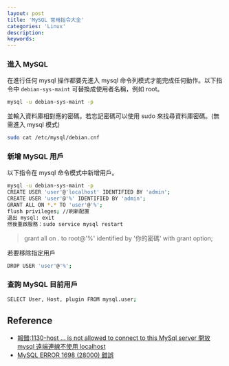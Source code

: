 ```yaml
---
layout: post
title: 'MySQL 常用指令大全'
categories: 'Linux'
description: 
keywords:
---
```


### 進入 MySQL
在進行任何 mysql 操作都要先進入 mysql 命令列模式才能完成任何動作。以下指令中 `debian-sys-maint` 可替換成使用者名稱，例如 root。

```sh
mysql -u debian-sys-maint -p
```

並輸入資料庫相對應的密碼。若忘記密碼可以使用 sudo 來找尋資料庫密碼。(無需進入 mysql 模式)

```sh
sudo cat /etc/mysql/debian.cnf
```

### 新增 MySQL 用戶
以下指令在  mysql 命令模式中新增用戶。

```sh
mysql -u debian-sys-maint -p
CREATE USER 'user'@'localhost' IDENTIFIED BY 'admin';
CREATE USER 'user'@'%' IDENTIFIED BY 'admin';
GRANT ALL ON *.* TO 'user'@'%';
flush privileges; //刷新配置
退出 mysql: exit
然後重啟服務：sudo service mysql restart
```

> grant all on *.* to root@'%' identified by '你的密碼' with grant option;

若要移除指定用戶

```sh
DROP USER 'user'@'%';
```

### 查詢 MySQL 目前用戶

```sh
SELECT User, Host, plugin FROM mysql.user;
```

## Reference
- [報錯:1130-host ... is not allowed to connect to this MySql server 開放 mysql 遠端連線不使用 localhost](https://www.cnblogs.com/xyzdw/archive/2011/08/11/2135227.html)
- [MySQL ERROR 1698 (28000) 錯誤](http://www.cnblogs.com/leolztang/p/5094930.html)